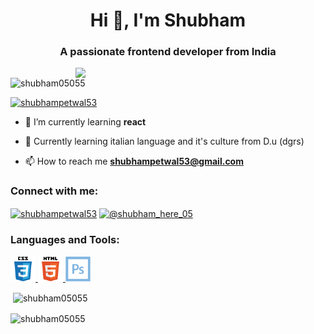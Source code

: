 <h1 align="center">Hi 👋, I'm Shubham</h1>
<h3 align="center">A passionate frontend developer from India</h3>
<img align="right" width="400" src="[https://camo.githubusercontent.com/48085222d896c4ab194690cf5820d6288d25e8a1ad22b33b715fdfdbae28e84c/68747470733a2f2f6c61766b7573686b756d6](https://media0.giphy.com/media/bGgsc5mWoryfgKBx1u/200w.webp?cid=ecf05e47hykpr03guq28hjpmzxk6anhklbnwk2lwaj6d9vwh&ep=v1_gifs_search&rid=200w.webp&ct=g)">
<p align="left"> <img src="https://komarev.com/ghpvc/?username=shubham05055&label=Profile%20views&color=0e75b6&style=flat" alt="shubham05055" /> </p>

<p align="left"> <a href="https://twitter.com/shubhampetwal53" target="blank"><img src="https://img.shields.io/twitter/follow/shubhampetwal53?logo=twitter&style=for-the-badge" alt="shubhampetwal53" /></a> </p>

- 🌱 I’m currently learning **react**
- 🎈  Currently learning italian language and it's culture from D.u (dgrs) 

- 📫 How to reach me **shubhampetwal53@gmail.com**


<h3 align="left">Connect with me:</h3>
<p align="left">
<a href="https://twitter.com/shubhampetwal53" target="blank"><img align="center" src="https://raw.githubusercontent.com/rahuldkjain/github-profile-readme-generator/master/src/images/icons/Social/twitter.svg" alt="shubhampetwal53" height="30" width="40" /></a>
<a href="https://instagram.com/@shubham_here_05" target="blank"><img align="center" src="https://raw.githubusercontent.com/rahuldkjain/github-profile-readme-generator/master/src/images/icons/Social/instagram.svg" alt="@shubham_here_05" height="30" width="40" /></a>
</p>

<h3 align="left">Languages and Tools:</h3>
<p align="left"> <a href="https://www.w3schools.com/css/" target="_blank" rel="noreferrer"> <img src="https://raw.githubusercontent.com/devicons/devicon/master/icons/css3/css3-original-wordmark.svg" alt="css3" width="40" height="40"/> </a> <a href="https://www.w3.org/html/" target="_blank" rel="noreferrer"> <img src="https://raw.githubusercontent.com/devicons/devicon/master/icons/html5/html5-original-wordmark.svg" alt="html5" width="40" height="40"/> </a> <a href="https://www.photoshop.com/en" target="_blank" rel="noreferrer"> <img src="https://raw.githubusercontent.com/devicons/devicon/master/icons/photoshop/photoshop-line.svg" alt="photoshop" width="40" height="40"/> </a> </p>

<p>&nbsp;<img align="center" src="https://github-readme-stats.vercel.app/api?username=shubham05055&show_icons=true&locale=en" alt="shubham05055" /></p>

<p><img align="center" src="https://github-readme-streak-stats.herokuapp.com/?user=shubham05055&" alt="shubham05055" /></p>
